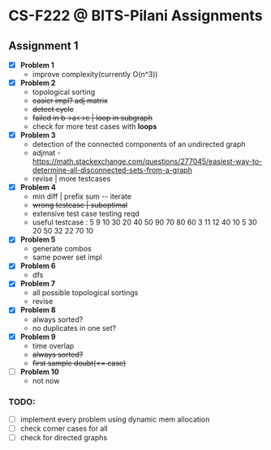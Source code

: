 # CS-F222 @ BITS-Pilani Assignments

## Assignment 1

- [x] **Problem 1**
	- improve complexity(currently O(n^3))
- [x] **Problem 2**
	- topological sorting
	- ~~easier impl? adj matrix~~
	- ~~detect cycle~~
	- ~~failed in b->a<->c | loop in subgraph~~
	- check for more test cases with **loops**
- [x] **Problem 3**
	- detection of the connected components of an undirected graph
	- adjmat - https://math.stackexchange.com/questions/277045/easiest-way-to-determine-all-disconnected-sets-from-a-graph
	- revise | more testcases
- [x] **Problem 4**
	- min diff | prefix sum -- iterate
	- ~~wrong testcase | suboptimal~~
	- extensive test case testing reqd
	- useful testcase : 5 9	
10 30 20 40 50 90 70 80 60
3 11
12
40
10
5
30
20
50
32
22
70
10
- [x] **Problem 5**
	- generate combos
	- same power set impl
- [x] **Problem 6**
	- dfs
- [x] **Problem 7**
	- all possible topological sortings
	- revise
- [x] **Problem 8**
	- always sorted?
	- no duplicates in one set?
- [x] **Problem 9**
	- time overlap
	- ~~always sorted?~~
	- ~~first sample doubt(<= case)~~
- [ ] **Problem 10**
	- not now
### TODO:

- [ ] implement every problem using dynamic mem allocation
- [ ] check corner cases for all
- [ ] check for directed graphs
